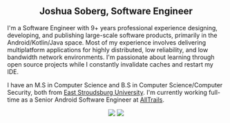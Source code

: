 <h2 align="center">Joshua Soberg, Software Engineer</h2>

<p align="left">
I'm a Software Engineer with 9+ years professional experience designing, developing, and publishing large-scale software products, primarily in the Android/Kotlin/Java space. Most of my experience involves delivering multiplatform applications for highly distributed, low reliability, and low bandwidth network environments. I'm passionate about learning through open source projects while I constantly invalidate caches and restart my IDE.
</p>

<p align="left">
I have an M.S in Computer Science and B.S in Computer Science/Computer Security, both from <a href="https://www.esu.edu/">East Stroudsburg University</a>. I'm currently working full-time as a Senior Android Software Engineer at <a href="https://www.alltrails.com/">AllTrails</a>.
</p>

<p align="center">
  <img src="https://github-profile-summary-cards.vercel.app/api/cards/profile-details?username=jsoberg&theme=github_dark">
  <img src="https://github-profile-summary-cards.vercel.app/api/cards/repos-per-language?username=jsoberg&theme=github_dark">
</p>
